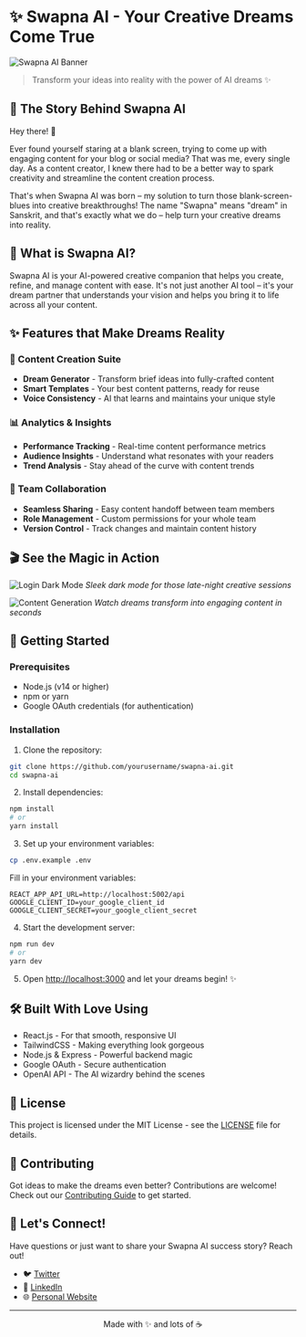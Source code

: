 # ✨ Swapna AI - Your Creative Dreams Come True

![Swapna AI Banner](assets/banner.png)

> Transform your ideas into reality with the power of AI dreams ✨

## 🌟 The Story Behind Swapna AI

Hey there! 👋 

Ever found yourself staring at a blank screen, trying to come up with engaging content for your blog or social media? That was me, every single day. As a content creator, I knew there had to be a better way to spark creativity and streamline the content creation process.

That's when Swapna AI was born – my solution to turn those blank-screen-blues into creative breakthroughs! The name "Swapna" means "dream" in Sanskrit, and that's exactly what we do – help turn your creative dreams into reality.

## 🎯 What is Swapna AI?

Swapna AI is your AI-powered creative companion that helps you create, refine, and manage content with ease. It's not just another AI tool – it's your dream partner that understands your vision and helps you bring it to life across all your content.

## ✨ Features that Make Dreams Reality

### 🎨 Content Creation Suite
- **Dream Generator** - Transform brief ideas into fully-crafted content
- **Smart Templates** - Your best content patterns, ready for reuse
- **Voice Consistency** - AI that learns and maintains your unique style

### 📊 Analytics & Insights
- **Performance Tracking** - Real-time content performance metrics
- **Audience Insights** - Understand what resonates with your readers
- **Trend Analysis** - Stay ahead of the curve with content trends

### 👥 Team Collaboration
- **Seamless Sharing** - Easy content handoff between team members
- **Role Management** - Custom permissions for your whole team
- **Version Control** - Track changes and maintain content history

## 🎬 See the Magic in Action

![Login Dark Mode](assets/login-dark.gif)
*Sleek dark mode for those late-night creative sessions*

![Content Generation](assets/content-demo.gif)
*Watch dreams transform into engaging content in seconds*

## 🚀 Getting Started

### Prerequisites
- Node.js (v14 or higher)
- npm or yarn
- Google OAuth credentials (for authentication)

### Installation

1. Clone the repository:
```bash
git clone https://github.com/yourusername/swapna-ai.git
cd swapna-ai
```

2. Install dependencies:
```bash
npm install
# or
yarn install
```

3. Set up your environment variables:
```bash
cp .env.example .env
```
Fill in your environment variables:
```env
REACT_APP_API_URL=http://localhost:5002/api
GOOGLE_CLIENT_ID=your_google_client_id
GOOGLE_CLIENT_SECRET=your_google_client_secret
```

4. Start the development server:
```bash
npm run dev
# or
yarn dev
```

5. Open [http://localhost:3000](http://localhost:3000) and let your dreams begin! ✨

## 🛠️ Built With Love Using

- React.js - For that smooth, responsive UI
- TailwindCSS - Making everything look gorgeous
- Node.js & Express - Powerful backend magic
- Google OAuth - Secure authentication
- OpenAI API - The AI wizardry behind the scenes

## 📝 License

This project is licensed under the MIT License - see the [LICENSE](LICENSE) file for details.

## 🤝 Contributing

Got ideas to make the dreams even better? Contributions are welcome! Check out our [Contributing Guide](CONTRIBUTING.md) to get started.

## 💌 Let's Connect!

Have questions or just want to share your Swapna AI success story? Reach out!

- 🐦 [Twitter](https://twitter.com/yourusername)
- 💼 [LinkedIn](https://linkedin.com/in/yourusername)
- 🌐 [Personal Website](https://yourwebsite.com)

---

<p align="center">Made with ✨ and lots of ☕️</p> 